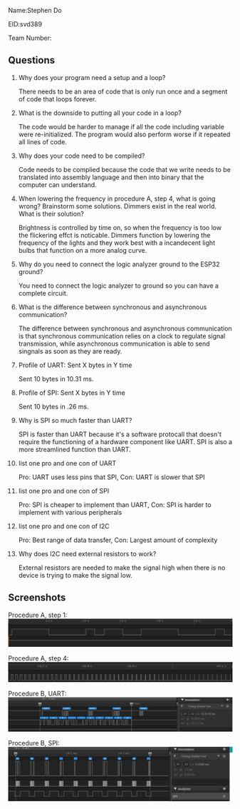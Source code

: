 Name:Stephen Do

EID:svd389

Team Number:

## Questions

1. Why does your program need a setup and a loop?

    There needs to be an area of code that is only run once and a segment of code that loops forever.

2. What is the downside to putting all your code in a loop?

    The code would be harder to manage if all the code including variable were re-initialized. The program would also 
	perform worse if it repeated all lines of code. 

3. Why does your code need to be compiled?

    Code needs to be complied because the code that we write needs to be translated into assembly language and then into binary 
	that the computer can understand.

4. When lowering the frequency in procedure A, step 4, what is going wrong? Brainstorm some solutions. Dimmers exist in the real world. What is their solution?

    Brightness is controlled by time on, so when the frequency is too low the flickering effct is noticable. Dimmers function by lowering the frequency of the lights
	and they work best with a incandecent light bulbs that function on a more analog curve. 

5. Why do you need to connect the logic analyzer ground to the ESP32 ground?

    You need to connect the logic analyzer to ground so you can have a complete circuit. 

6. What is the difference between synchronous and asynchronous communication?

    The difference between synchronous and asynchronous communication is that synchronous communication relies on a clock to regulate signal transmission, while asynchronous 
	communication is able to send singnals as soon as they are ready. 

7. Profile of UART: Sent X bytes in Y time 

    Sent 10 bytes in 10.31 ms.

8. Profile of SPI: Sent X bytes in Y time

    Sent 10 bytes in .26 ms.

9. Why is SPI so much faster than UART?

    SPI is faster than UART because it's a software protocall that doesn't require the functioning of a hardware
	component like UART. SPI is also a more streamlined function than UART.

10. list one pro and one con of UART

    Pro: UART uses less pins that SPI, Con: UART is slower that SPI

11. list one pro and one con of SPI

    Pro: SPI is cheaper to implement than UART, Con: SPI is harder to implement with various peripherals

12. list one pro and one con of I2C

    Pro: Best range of data transfer, Con: Largest amount of complexity

13. Why does I2C need external resistors to work?

    External resistors are needed to make the signal high when there is no device is trying to make the signal low.

## Screenshots

Procedure A, step 1:
![Put path to your image here ->](img/Lab1_FYDE.PNG)

Procedure A, step 4:
![Put path to your image here ->](img/Lab1_7A_FYDE.PNG)

Procedure B, UART:
![Put path to your image here ->](img/Lab1_B1.6_FYDE.PNG)

Procedure B, SPI:
![Put path to your image here ->](img/Lab1_B2.6.PNG)
